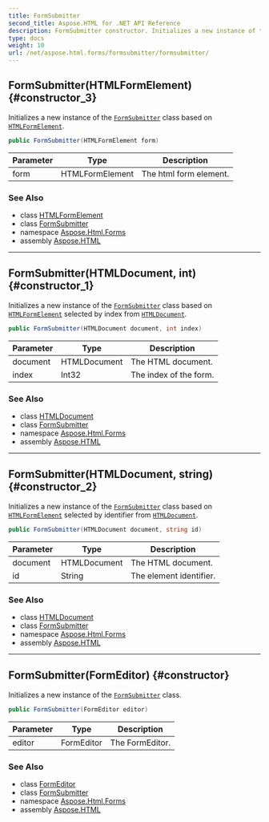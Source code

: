 ```yaml
---
title: FormSubmitter
second_title: Aspose.HTML for .NET API Reference
description: FormSubmitter constructor. Initializes a new instance of the FormSubmitter class based on HTMLFormElement
type: docs
weight: 10
url: /net/aspose.html.forms/formsubmitter/formsubmitter/
---
```

## FormSubmitter(HTMLFormElement) {#constructor_3}

Initializes a new instance of the [`FormSubmitter`](../) class based on [`HTMLFormElement`](../../../aspose.html/htmlformelement/).

```csharp
public FormSubmitter(HTMLFormElement form)
```

| Parameter | Type | Description |
| --- | --- | --- |
| form | HTMLFormElement | The html form element. |

### See Also

* class [HTMLFormElement](../../../aspose.html/htmlformelement/)
* class [FormSubmitter](../)
* namespace [Aspose.Html.Forms](../../formsubmitter/)
* assembly [Aspose.HTML](../../../)

---

## FormSubmitter(HTMLDocument, int) {#constructor_1}

Initializes a new instance of the [`FormSubmitter`](../) class based on [`HTMLFormElement`](../../../aspose.html/htmlformelement/) selected by index from [`HTMLDocument`](../../../aspose.html/htmldocument/).

```csharp
public FormSubmitter(HTMLDocument document, int index)
```

| Parameter | Type | Description |
| --- | --- | --- |
| document | HTMLDocument | The HTML document. |
| index | Int32 | The index of the form. |

### See Also

* class [HTMLDocument](../../../aspose.html/htmldocument/)
* class [FormSubmitter](../)
* namespace [Aspose.Html.Forms](../../formsubmitter/)
* assembly [Aspose.HTML](../../../)

---

## FormSubmitter(HTMLDocument, string) {#constructor_2}

Initializes a new instance of the [`FormSubmitter`](../) class based on [`HTMLFormElement`](../../../aspose.html/htmlformelement/) selected by identifier from [`HTMLDocument`](../../../aspose.html/htmldocument/).

```csharp
public FormSubmitter(HTMLDocument document, string id)
```

| Parameter | Type | Description |
| --- | --- | --- |
| document | HTMLDocument | The HTML document. |
| id | String | The element identifier. |

### See Also

* class [HTMLDocument](../../../aspose.html/htmldocument/)
* class [FormSubmitter](../)
* namespace [Aspose.Html.Forms](../../formsubmitter/)
* assembly [Aspose.HTML](../../../)

---

## FormSubmitter(FormEditor) {#constructor}

Initializes a new instance of the [`FormSubmitter`](../) class.

```csharp
public FormSubmitter(FormEditor editor)
```

| Parameter | Type | Description |
| --- | --- | --- |
| editor | FormEditor | The FormEditor. |

### See Also

* class [FormEditor](../../formeditor/)
* class [FormSubmitter](../)
* namespace [Aspose.Html.Forms](../../formsubmitter/)
* assembly [Aspose.HTML](../../../)
